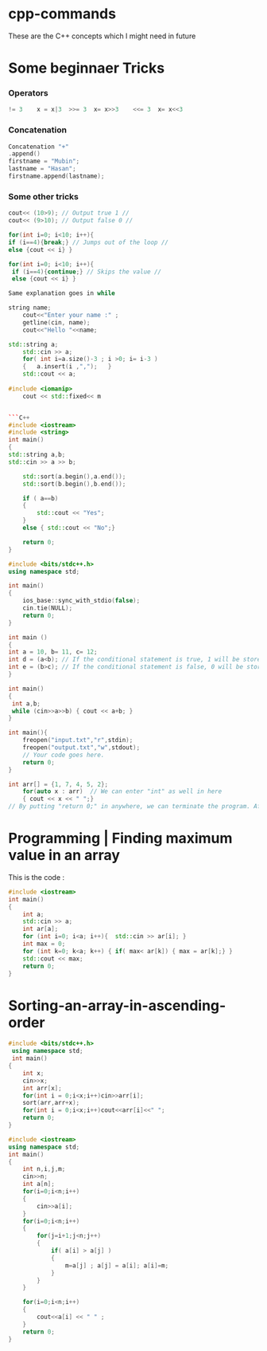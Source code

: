 # cpp-commands
These are the C++ concepts which I might need in future 

 # Some beginnaer Tricks #
 
 ### Operators ###
 ```C++
 != 3    x = x|3  >>= 3  x= x>>3    <<= 3  x= x<<3
 ```
 
 ### Concatenation ###
 ```C++
 Concatenation "+"
 .append()
 firstname = "Mubin";
 lastname = "Hasan";
 firstname.append(lastname);
 ```
 ### Some other tricks ###
 ```C++
 cout<< (10>9); // Output true 1 //
 cout<< (9>10); // Output false 0 //
 ```
 
 ```C++
 for(int i=0; i<10; i++){
 if (i==4){break;} // Jumps out of the loop //
 else {cout << i} }
```

```C++
for(int i=0; i<10; i++){
 if (i==4){continue;} // Skips the value //
 else {cout << i} }

Same explanation goes in while

string name;
    cout<<"Enter your name :" ;
    getline(cin, name);
    cout<<"Hello "<<name;

std::string a;
	std::cin >> a;
	for( int i=a.size()-3 ; i >0; i= i-3 )
	{   a.insert(i ,",");   }
	std::cout << a;
	
#include <iomanip>
	cout << std::fixed<< m 


```C++
#include <iostream>
#include <string>
int main()
{
std::string a,b;
std::cin >> a >> b;

    std::sort(a.begin(),a.end());
    std::sort(b.begin(),b.end());

    if ( a==b)
    {
        std::cout << "Yes";
    }
    else { std::cout << "No";}

    return 0;
}

#include <bits/stdc++.h>
using namespace std;

int main()
{
    ios_base::sync_with_stdio(false);
    cin.tie(NULL);
    return 0;
}

int main ()
{
int a = 10, b= 11, c= 12;
int d = (a<b); // If the conditional statement is true, 1 will be stored in d
int e = (b>c); // If the conditional statement is false, 0 will be stored in e
}

int main()
{
 int a,b;
 while (cin>>a>>b) { cout << a+b; }
}
```
```C++
int main(){
    freopen("input.txt","r",stdin);
    freopen("output.txt","w",stdout);
    // Your code goes here.
    return 0;
}

int arr[] = {1, 7, 4, 5, 2}; 
    for(auto x : arr)  // We can enter "int" as well in here
    { cout << x << " ";}
// By putting "return 0;" in anywhere, we can terminate the program. After this line, no line of code will be executed    

```
# Programming | Finding maximum value in an array #

This is the code : 

```C++
#include <iostream>
int main()
{
    int a;   
    std::cin >> a;    
    int ar[a];
    for (int i=0; i<a; i++){  std::cin >> ar[i]; }
    int max = 0;
    for (int k=0; k<a; k++) { if( max< ar[k]) { max = ar[k];} }
    std::cout << max;
    return 0; 
}
```

# Sorting-an-array-in-ascending-order #
```C++
#include <bits/stdc++.h>
 using namespace std;
 int main()
{
    int x;
    cin>>x;
    int arr[x];
    for(int i = 0;i<x;i++)cin>>arr[i];
    sort(arr,arr+x);
    for(int i = 0;i<x;i++)cout<<arr[i]<<" ";
    return 0;   
}
```

```C++
#include <iostream>
using namespace std;
int main()
{
    int n,i,j,m;
    cin>>n;
    int a[n];
    for(i=0;i<n;i++)
    {
        cin>>a[i];
    }
    for(i=0;i<n;i++)
    {
        for(j=i+1;j<n;j++)
        {
            if( a[i] > a[j] )
            {
                m=a[j] ; a[j] = a[i]; a[i]=m;
            }
        }
    }

    for(i=0;i<n;i++)
    {
        cout<<a[i] << " " ;
    }
    return 0;
}
```
